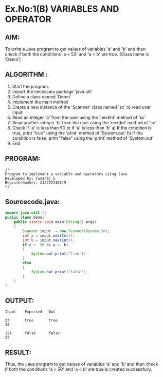 # Ex.No:1(B) VARIABLES AND OPERATOR

## AIM:
To write a Java program to get values of variables 'a' and 'b' and then check if both the conditions 'a < 50' and 'a < b' are true. [Class name is ‘Demo’]

## ALGORITHM :
1.	Start the program.
2.	Import the necessary package 'java.util'
3.	Define a class named 'Demo'
4.	Implement the main method
5.	Create a new instance of the 'Scanner' class named 'sc' to read user input
6.	Read an integer 'a' from the user using the 'nextInt' method of 'sc'
7.	Read another integer 'b' from the user using the 'nextInt' method of 'sc'
8.	Check if 'a' is less than 50 or if 'a' is less than 'b'
a)	If the condition is true, print "true" using the 'print' method of 'System.out'
b)	If the condition is false, print "false" using the 'print' method of 'System.out'
9.	End

## PROGRAM:
 ```
/*
Program to implement a variable and operators using Java
Developed by: Yuvaraj S
RegisterNumber: 212222240119
*/
```

## Sourcecode.java:

```java
import java.util.*;
public class Demo{
    public static void main(String[] args)
    {
        Scanner input  = new Scanner(System.in);
        int a = input.nextInt();
        int b = input.nextInt();
        if(a <  50 && a <  b)
        {
            System.out.print("true");
        }
        else
        {
            System.out.print("false");
        }
    }
}
```

## OUTPUT:

```
Input    Expected   Got

23       true       true
34

124      false      false
23
```

## RESULT:
Thus, the Java program to get values of variables 'a' and 'b' and then check if both the conditions 'a < 50' and 'a < b' are true is created successfully.
